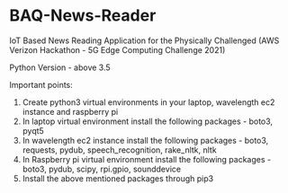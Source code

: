 # BAQ-News-Reader
IoT Based News Reading Application for the Physically Challenged (AWS Verizon Hackathon - 5G Edge Computing Challenge 2021)

Python Version - above 3.5

Important points:
1) Create python3 virtual environments in your laptop, wavelength ec2 instance and raspberry pi
2) In laptop virtual environment install the following packages - boto3, pyqt5 
3) In wavelength ec2 instance install the following packages - boto3, requests, pydub, speech_recognition, rake_nltk, nltk
4) In Raspberry pi virtual environment install the following packages - boto3, pydub, scipy, rpi.gpio, sounddevice 
5) Install the above mentioned packages through pip3

